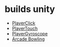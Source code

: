 # builds unity

* [PlayerClick](./player/index.html)
* [PlayerTouch](./playertouch/index.html)
* [PlayerGyroscope](./playergyro/index.html)
* [Arcade Bowling](./bowling/index.html)

